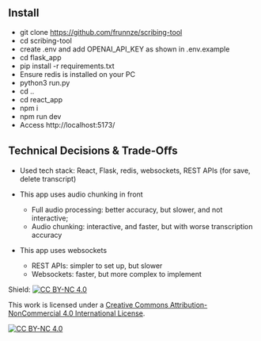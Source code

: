 ## Install
- git clone https://github.com/frunnze/scribing-tool
- cd scribing-tool
- create .env and add OPENAI_API_KEY as shown in .env.example
- cd flask_app
- pip install -r requirements.txt
- Ensure redis is installed on your PC
- python3 run.py
- cd ..
- cd react_app
- npm i
- npm run dev
- Access http://localhost:5173/


## Technical Decisions & Trade-Oﬀs
- Used tech stack: React, Flask, redis, websockets, REST APIs (for save, delete transcript)

- This app uses audio chunking in front
    - Full audio processing: better accuracy, but slower, and not interactive;
    - Audio chunking: interactive, and faster, but with worse transcription accuracy
- This app uses websockets
    - REST APIs: simpler to set up, but slower
    - Websockets: faster, but more complex to implement

Shield: [![CC BY-NC 4.0][cc-by-nc-shield]][cc-by-nc]

This work is licensed under a
[Creative Commons Attribution-NonCommercial 4.0 International License][cc-by-nc].

[![CC BY-NC 4.0][cc-by-nc-image]][cc-by-nc]

[cc-by-nc]: https://creativecommons.org/licenses/by-nc/4.0/
[cc-by-nc-image]: https://licensebuttons.net/l/by-nc/4.0/88x31.png
[cc-by-nc-shield]: https://img.shields.io/badge/License-CC%20BY--NC%204.0-lightgrey.svg